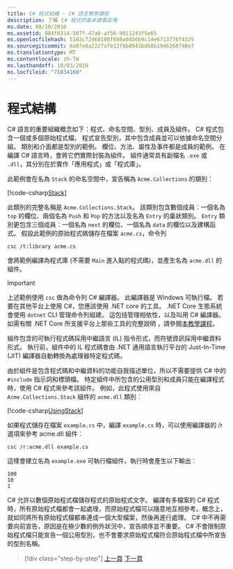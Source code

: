 ```yaml
---
title: C# 程式結構 - C# 語言教學課程
description: 了解 C# 程式的基本建置區塊
ms.date: 08/10/2016
ms.assetid: 984f0314-507f-47a0-af56-9011243f5e65
ms.openlocfilehash: 5102c72d68108f698a0456b9c14e6713778f4325
ms.sourcegitcommit: 8a0fe8a2227af612f8b8941bdb8b19d6268748e7
ms.translationtype: MT
ms.contentlocale: zh-TW
ms.lasthandoff: 10/03/2019
ms.locfileid: "71834160"
---
```

# <a name="program-structure"></a>程式結構

C# 語言的重要組織概念如下：程式、命名空間、型別、成員及組件。 C# 程式包含一個或多個原始程式檔。 程式宣告型別，其中包含成員並可以依據命名空間分組。 類別和介面都是型別的範例。 欄位、方法、屬性及事件都是成員的範例。 在編譯 C# 語言時，會將它們實際封裝為組件。 組件通常具有副檔名 `.exe` 或 `.dll`，其分別在於實作「應用程式」或「程式庫」。

此範例會在名為 `Stack` 的命名空間中，宣告稱為 `Acme.Collections` 的類別：

[!code-csharp[Stack](../../../samples/snippets/csharp/tour/program-structure/program.cs#L1-L34)]

此類別的完整名稱是 `Acme.Collections.Stack`。 該類別包含數個成員︰一個名為 `top` 的欄位、兩個名為 `Push` 和 `Pop` 的方法以及名為 `Entry` 的巢狀類別。 `Entry` 類別更包含三個成員︰一個名為 `next` 的欄位、一個名為 `data` 的欄位以及建構函式。 假設此範例的原始程式碼儲存在檔案 `acme.cs`，命令列

```console
csc /t:library acme.cs
```

會將範例編譯為程式庫 (不需要 `Main` 進入點的程式碼)，並產生名為 `acme.dll` 的組件。

> [!IMPORTANT]
> 上述範例使用 `csc` 做為命令列 C# 編譯器。 此編譯器是 Windows 可執行檔。 若要在其他平台上使用 C#，您應該使用 .NET core 的工具。 .NET Core 生態系統會使用 `dotnet` CLI 管理命令列組建。 這包括管理相依性，以及叫用 C# 編譯器。 如需有關 .NET Core 所支援平台上那些工具的完整說明 ，請參閱[本教學課程](../../core/tutorials/using-with-xplat-cli.md)。

組件包含的可執行程式碼採用中繼語言 (IL) 指令形式，而符號資訊採用中繼資料形式。 執行前，組件中的 IL 程式碼會由 .NET 通用語言執行平台的 Just-In-Time (JIT) 編譯器自動轉換為處理器特定程式碼。

由於組件是包含程式碼和中繼資料的功能自我描述單位，所以不需要提供 C# 中的 `#include` 指示詞和標頭檔。 特定組件中所包含的公用型別和成員只能在編譯程式時，使用 C# 程式來參考該組件。 例如，此程式使用來自 `Acme.Collections.Stack` 組件的 `acme.dll` 類別︰

[!code-csharp[UsingStack](../../../samples/snippets/csharp/tour/program-structure/Program.cs#L38-L52)]

如果程式儲存在檔案 `example.cs` 中，編譯 `example.cs` 時，可以使用編譯器的 /r 選項來參考 acme.dll 組件︰

```console
csc /r:acme.dll example.cs
```

這樣會建立名為 `example.exe` 可執行檔組件，執行時會產生以下輸出︰

```console
100
10
1
```

C# 允許以數個原始程式檔儲存程式的原始程式文字。 編譯有多檔案的 C# 程式時，所有原始程式檔都會一起處理，而原始程式檔可以隨意地互相參考。概念上，就如同將所有原始程式檔都串連成一個大型檔案，然後再進行處理。 C# 中不再需要向前宣告，原因是在極少數的例外狀況中，宣告順序並不重要。 C# 不會限制原始程式檔只能宣告一個公用型別，也不會要求原始程式檔符合原始程式檔中所宣告的型別名稱。

>[!div class="step-by-step"]
>[上一頁](index.md)
>[下一頁](types-and-variables.md)
